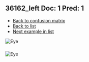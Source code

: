 ## 36162_left Doc: 1 Pred: 1
- [Back to confusion matrix](https://github.com/juliandewit/kaggle_retinopathy/blob/master/matrix.md)
- [Back to list](https://github.com/juliandewit/kaggle_retinopathy/blob/master/lists/11/list.md)
- [Next example in list](https://github.com/juliandewit/kaggle_retinopathy/blob/master/lists/11/36/3622_left.md)

![Eye](https://retinopaty.blob.core.windows.net/size1024/36162_left_1.jpeg)

### 

![Eye]()
